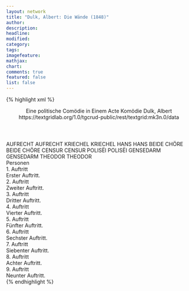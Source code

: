 ```yaml
---
layout: network
title: "Dulk, Albert: Die Wände (1848)"
author:
description:
headline:
modified:
category:
tags:
imagefeature:
mathjax:
chart:
comments: true
featured: false
list: false
---
```

{% highlight xml %}
<?xml-model href="https://raw.githubusercontent.com/DLiNa/project/master/rules/lina.rnc"?><?xml-model href="https://raw.githubusercontent.com/DLiNa/project/master/rules/lina.sch"?>
<play xmlns="http://lina.digital">
  <header>
    <title>Die Wände</title>
  	<subtitle>Eine politische Comödie in Einem Acte</subtitle>
  	<genretitle>Komödie</genretitle>
    <author>Dulk, Albert</author>
  	<date when="1848" type="print"/>
  	<source>https://textgridlab.org/1.0/tgcrud-public/rest/textgrid:mk3n.0/data</source>
  </header>
  <personae>
    <character>
      <name>AUFRECHT</name>
      <alias xml:id="aufrecht">
        <name>AUFRECHT</name>
      </alias>
    </character>
    <character>
      <name>KRIECHEL</name>
      <alias xml:id="kriechel">
        <name>KRIECHEL</name>
      </alias>
    </character>
    <character>
      <name>HANS</name>
      <alias xml:id="hans">
        <name>HANS</name>
      </alias>
    </character>
    <character>
      <name>BEIDE CHÖRE</name>
      <alias xml:id="beide_chöre">
        <name>BEIDE CHÖRE</name>
      </alias>
    </character>
    <character>
      <name>CENSUR</name>
      <alias xml:id="censur">
        <name>CENSUR</name>
      </alias>
    </character>
    <character>
      <name>POLISËI</name>
      <alias xml:id="polisëi">
        <name>POLISËI</name>
      </alias>
    </character>
    <character>
      <name>GENSEDARM</name>
      <alias xml:id="gensedarm">
        <name>GENSEDARM</name>
      </alias>
    </character>
    <character>
      <name>THEODOR</name>
      <alias xml:id="theodor">
        <name>THEODOR</name>
      </alias>
    </character>
  </personae>
  <text>
    <div>
      <head>Personen</head>
    </div>
    <div>
      <head>1. Auftritt</head>
      <div>
        <head>Erster Auftritt.</head>
        <sp who="#aufrecht">
          <amount n="39" unit="speech_acts"/>
          <amount n="521" unit="words"/>
          <amount n="71" unit="lines"/>
          <amount n="2964" unit="chars"/>
        </sp>
        <sp who="#kriechel">
          <amount n="23" unit="speech_acts"/>
          <amount n="618" unit="words"/>
          <amount n="73" unit="lines"/>
          <amount n="3569" unit="chars"/>
        </sp>
        <sp who="#hans">
          <amount n="17" unit="speech_acts"/>
          <amount n="455" unit="words"/>
          <amount n="49" unit="lines"/>
          <amount n="2409" unit="chars"/>
        </sp>
      </div>
    </div>
    <div>
      <head>2. Auftritt</head>
      <div>
        <head>Zweiter Auftritt.</head>
        <sp who="#kriechel">
          <amount n="4" unit="speech_acts"/>
          <amount n="141" unit="words"/>
          <amount n="16" unit="lines"/>
          <amount n="800" unit="chars"/>
        </sp>
        <sp who="#hans">
          <amount n="5" unit="speech_acts"/>
          <amount n="73" unit="words"/>
          <amount n="8" unit="lines"/>
          <amount n="352" unit="chars"/>
        </sp>
        <sp who="#aufrecht">
          <amount n="4" unit="speech_acts"/>
          <amount n="35" unit="words"/>
          <amount n="5" unit="lines"/>
          <amount n="153" unit="chars"/>
        </sp>
      </div>
    </div>
    <div>
      <head>3. Auftritt</head>
      <div>
        <head>Dritter Auftritt.</head>
        <sp who="#beide_chöre">
          <amount n="2" unit="speech_acts"/>
          <amount n="284" unit="words"/>
          <amount n="32" unit="lines"/>
          <amount n="1675" unit="chars"/>
        </sp>
      </div>
    </div>
    <div>
      <head>4. Auftritt</head>
      <div>
        <head>Vierter Auftritt.</head>
        <sp who="#censur">
          <amount n="13" unit="speech_acts"/>
          <amount n="291" unit="words"/>
          <amount n="35" unit="lines"/>
          <amount n="1634" unit="chars"/>
        </sp>
        <sp who="#polisëi">
          <amount n="22" unit="speech_acts"/>
          <amount n="311" unit="words"/>
          <amount n="45" unit="lines"/>
          <amount n="1793" unit="chars"/>
        </sp>
        <sp who="#gensedarm">
          <amount n="6" unit="speech_acts"/>
          <amount n="26" unit="words"/>
          <amount n="6" unit="lines"/>
          <amount n="131" unit="chars"/>
        </sp>
        <sp who="#hans">
          <amount n="24" unit="speech_acts"/>
          <amount n="751" unit="words"/>
          <amount n="87" unit="lines"/>
          <amount n="4148" unit="chars"/>
        </sp>
        <sp who="#aufrecht">
          <amount n="24" unit="speech_acts"/>
          <amount n="253" unit="words"/>
          <amount n="41" unit="lines"/>
          <amount n="1442" unit="chars"/>
        </sp>
        <sp who="#kriechel">
          <amount n="7" unit="speech_acts"/>
          <amount n="63" unit="words"/>
          <amount n="11" unit="lines"/>
          <amount n="345" unit="chars"/>
        </sp>
      </div>
    </div>
    <div>
      <head>5. Auftritt</head>
      <div>
        <head>Fünfter Auftritt.</head>
        <sp who="#aufrecht">
          <amount n="12" unit="speech_acts"/>
          <amount n="83" unit="words"/>
          <amount n="17" unit="lines"/>
          <amount n="490" unit="chars"/>
        </sp>
        <sp who="#hans">
          <amount n="12" unit="speech_acts"/>
          <amount n="416" unit="words"/>
          <amount n="54" unit="lines"/>
          <amount n="2354" unit="chars"/>
        </sp>
      </div>
    </div>
    <div>
      <head>6. Auftritt</head>
      <div>
        <head>Sechster Auftritt.</head>
        <sp who="#beide_chöre">
          <amount n="3" unit="speech_acts"/>
          <amount n="20" unit="words"/>
          <amount n="4" unit="lines"/>
          <amount n="108" unit="chars"/>
        </sp>
        <sp who="#hans">
          <amount n="3" unit="speech_acts"/>
          <amount n="481" unit="words"/>
          <amount n="56" unit="lines"/>
          <amount n="2680" unit="chars"/>
        </sp>
      </div>
    </div>
    <div>
      <head>7. Auftritt</head>
      <div>
        <head>Siebenter Auftritt.</head>
        <sp who="#hans">
          <amount n="4" unit="speech_acts"/>
          <amount n="108" unit="words"/>
          <amount n="11" unit="lines"/>
          <amount n="593" unit="chars"/>
        </sp>
        <sp who="#theodor">
          <amount n="4" unit="speech_acts"/>
          <amount n="76" unit="words"/>
          <amount n="9" unit="lines"/>
          <amount n="417" unit="chars"/>
        </sp>
      </div>
    </div>
    <div>
      <head>8. Auftritt</head>
      <div>
        <head>Achter Auftritt.</head>
        <sp who="#hans">
          <amount n="3" unit="speech_acts"/>
          <amount n="265" unit="words"/>
          <amount n="25" unit="lines"/>
          <amount n="1428" unit="chars"/>
        </sp>
        <sp who="#theodor">
          <amount n="3" unit="speech_acts"/>
          <amount n="142" unit="words"/>
          <amount n="14" unit="lines"/>
          <amount n="820" unit="chars"/>
        </sp>
      </div>
    </div>
    <div>
      <head>9. Auftritt</head>
      <div>
        <head>Neunter Auftritt.</head>
        <sp who="#aufrecht">
          <amount n="1" unit="speech_acts"/>
          <amount n="51" unit="words"/>
          <amount n="5" unit="lines"/>
          <amount n="290" unit="chars"/>
        </sp>
        <sp who="#theodor">
          <amount n="1" unit="speech_acts"/>
          <amount n="30" unit="words"/>
          <amount n="5" unit="lines"/>
          <amount n="153" unit="chars"/>
        </sp>
        <sp who="#hans">
          <amount n="1" unit="speech_acts"/>
          <amount n="17" unit="words"/>
          <amount n="2" unit="lines"/>
          <amount n="90" unit="chars"/>
        </sp>
      </div>
    </div>
  </text>
</play>
{% endhighlight %}